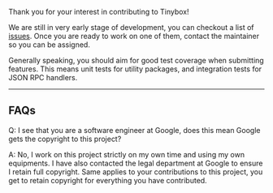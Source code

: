 Thank you for your interest in contributing to Tinybox!

We are still in very early stage of development, you can checkout a list of [issues](https://github.com/junzhengca/tinybox/issues). Once you are ready to work on one of them, contact the maintainer so you can be assigned.

Generally speaking, you should aim for good test coverage when submitting features. This means unit tests for utility packages, and integration tests for JSON RPC handlers.

--------------------------------------------------

## FAQs

Q: I see that you are a software engineer at Google, does this mean Google gets the copyright to this project?

A: No, I work on this project strictly on my own time and using my own equipments. I have also contacted the legal department at Google to ensure I retain full copyright. Same applies to your contributions to this project, you get to retain copyright for everything you have contributed.
